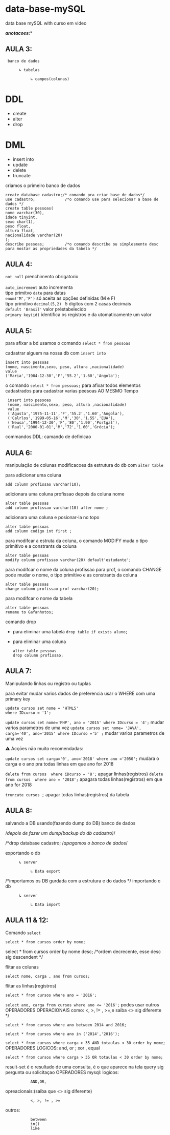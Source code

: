# data-base-mySQL
data base mySQL with curso em video 

***anotacoes:**** 

## AULA 3:

     
     banco de dados
      
          ↳ tabelas 
          
               ↳ campos(colunas)
   
# DDL
   - create
   - alter
   - drop

# DML
   - insert into
   - update
   - delete
   - truncate

criamos o primeiro banco de dados 

   ```
   create database cadastro;/* comando pra criar base de dados*/ 
   use cadastro;             /*o comando use para selecionar a base de dados */
   create table pessoas(
   nome varchar(30),
   idade tinyint,
   sexo char(1),
   peso float,
   altura float,
   nacionalidade varchar(20)
   );
   describe pessoas;         /*o comando describe ou simplesmente desc para mostar as propriedades da tabela */
   ```

## AULA 4: 

   ```not null``` prenchimento obrigatorio<br>  
    ```auto_increment``` auto incrementa<br> 
   tipo primitvo  ```date``` para datas <br>
    ```enum('M','F')``` só aceita as opçōes definidas (M e F)<br> 
   tipo primitivo ```decimal(5,2) ``` 5 digitos com 2 casas decimais<br>
    ``` default 'Brasil' ``` valor préstabelecido<br>
    ``` primary key(id) ``` identifica os registros e da utomaticamente um valor<br>

## AULA 5: 
   
   para afixar a bd usamos o comando 
   ```select * from pessoas ```
   
   cadastrar alguem na nossa db com ``` insert into ```
   
   ```
   insert into pessoas 
   (nome, nascimento,sexo, peso, altura ,nacionalidade)
   value
   ('Maria','1984-12-30','F','55.2','1.60','Angola');
   ```
   o comando ``` select * from pessoas; ``` para afixar todos elementos cadastrados 
   para cadastrar varias peesoas AO MESMO Tempo
   ```
    insert into pessoas 
    (nome, nascimento,sexo, peso, altura ,nacionalidade)
    value
    ('Agusta','1975-11-11','F','55.2','1.60','Angola'),
    ('Calrlos','1999-05-16','M','30','1.55','EUA'),
    ('Neusa','1994-12-30','F','80','1.90','Portgal'),
    ('Raul','2000-01-01','M','72','1.60','Grécia');
   ``` 
  
   commandos DDL: camando de definicao
 
## AULA 6:
   manipulação de colunas 
   modificacoes da estrutura do db com  ```alter table```
   
   para adicionar uma coluna 
   ``` alter table pessoas 
   add column profissao varchar(10); 
   ```
   adicionara uma coluna profissao depois da coluna nome 
   ```
   alter table pessoas 
   add column profissao varchar(10) after nome ; 
   ```
   adicionara uma coluna e posionar-la no topo 
   ```
   alter table pessoas 
   add column codigo int first ; 
   ```
   para modifcar a estruta da coluna, 
   o comando MODIFY muda o tipo primitivo e a constrants da coluna
   ```
   alter table pessoas 
   modify column profissao varchar(20) default'estudante';
   ```
   para modifcar o nome da coluna profissao para prof, 
   o comando CHANGE pode mudar o nome, o tipo primitivo e as constrants da coluna
   ```
   alter table pessoas 
   change column profissao prof varchar(20); 
   ```
   para modifcar o nome da tabela
   ```
   alter table pessoas 
   rename to Gafanhotos; 
   ```
   comando drop
   
   - para eliminar uma tabela
      ```drop table if exists aluno; ```
   
   - para eliminar uma coluna
      ```
      alter table pessoas 
      drop column profissao;
      ```
## AULA 7: 
Manipulando linhas ou registro ou tuplas

para evitar mudar varios dados de preferencia usar o WHERE com uma primary key
```
update cursos set nome = 'HTML5'
where IDcurso = '1';
```

```update cursos set nome='PHP', ano = '2015' where IDcurso = '4';```  mudar varios parametros de uma vez
```update cursos set nome= 'JAVA', carga='40', ano='2015' where IDcurso ='5' ;``` mudar varios parametros de uma vez

⚠️ Acçōes nāo muito recomendadas:

```update cursos set carga='0', ano='2018' where ano ='2050';``` mudara o carga e o ano pra todas linhas em que ano for 2018

```delete from cursos  where iDcurso = '8';``` apagar linhas(registros) 
```delete from cursos  where ano = '2018';```  apagara todas linhas(registros) em que ano for 2018

```truncate cursos ;``` apagar todas linhas(registros) da tabela 

## AULA 8:
salvando a DB usando(fazendo dump do DB)
banco de dados
 
 /*depois de fazer um dump(backup do db cadastro)*/
 
 /*drop database cadastro; /*apagamos o banco de dados*/ 
 
 exportando o db
      
          ↳ server 
          
               ↳ Data export
 
 /*importamos os DB gurdada com a estrutura e do dados */
 importando o db
          
          ↳ server 
          
               ↳ Data import
  
## AULA 11 & 12:

Comando ``` select ```
 

```select * from cursos order by nome;```

select * from cursos order by nome desc; /*ordem decrecente, esse desc sig descendent */

flitar as colunas

```select nome, carga , ano from cursos;```

flitar as linhas(registros)

```select * from cursos where ano = '2016';```

```select ano, carga from cursos where ano <= '2016';``` podes usar outros OPERADORES OPERACIONAIS como: <, >, != , >=,e saiba <> sig diferente */

```select * from cursos where ano between 2014 and 2016;``` 

```select * from cursos where ano in ('2014','2016');```

```select * from cursos where carga > 35 AND totaulas < 30 order by nome;``` OPERADORES LOGICOS: and, or ; xor , equal 

```select * from cursos where carga > 35 OR totaulas < 30 order by nome;``` 
 
result-set é o resultado de uma consulta, é o que aparece na tela 
query sig pergunta ou solicitaçao 
OPERADORES mysql:
   logicos:       

               AND,OR,

   opreacionais:(saiba que <> sig diferente)  

               <, >, != , >= 
   outros:
        
               between 
               in()
               like




